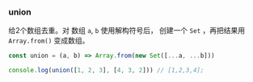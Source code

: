 ### union

给2个数组去重。对 数组 `a`, `b` 使用解构符号后， 创建一个 `Set` ，再把结果用 `Array.from()` 变成数组。

```js
const union = (a, b) => Array.from(new Set([...a, ...b]))
```

```js
console.log(union([1, 2, 3], [4, 3, 2])) // [1,2,3,4];
```